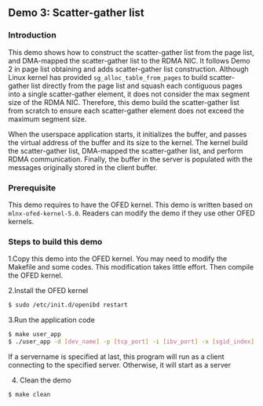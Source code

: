 ## Demo 3: Scatter-gather list

### Introduction

This demo shows how to construct the scatter-gather list from the page list, and DMA-mapped the scatter-gather list to the RDMA NIC. It follows Demo 2 in page list obtaining and adds scatter-gather list construction. Although Linux kernel has provided `sg_alloc_table_from_pages` to build scatter-gather list directly from the page list and squash each contiguous pages into a single scatter-gather element, it does not consider the max segment size of the RDMA NIC. Therefore, this demo build the scatter-gather list from scratch to ensure each scatter-gather element does not exceed the maximum segment size. 

When the userspace application starts, it initializes the buffer, and passes the virtual address of the buffer and its size to the kernel. The kernel build the scatter-gather list, DMA-mapped the scatter-gather list, and perform RDMA communication. Finally, the buffer in the server is populated with the messages originally stored in the client buffer. 

### Prerequisite

This demo requires to have the OFED kernel. This demo is written based on `mlnx-ofed-kernel-5.0`. Readers can modify the demo if they use other OFED kernels. 

### Steps to build this demo

1.Copy this demo into the OFED kernel. You may need to modify the Makefile and some codes. This modification takes little effort. Then compile the OFED kernel.

2.Install the OFED kernel

```bash
$ sudo /etc/init.d/openibd restart
```

3.Run the application code

```bash
$ make user_app
$ ./user_app -d [dev_name] -p [tcp_port] -i [ibv_port] -x [sgid_index] [servername]
```

If a servername is specified at last, this program will run as a client connecting to the specified server. Otherwise, it will start as a server

4. Clean the demo

```bash
$ make clean
```

